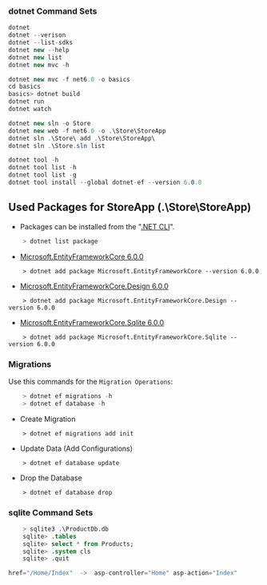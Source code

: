 ### dotnet Command Sets
```cs
dotnet
dotnet --verison
dotnet --list-sdks
dotnet new --help
dotnet new list
dotnet new mvc -h

dotnet new mvc -f net6.0 -o basics
cd basics
basics> dotnet build
dotnet run
dotnet watch

dotnet new sln -o Store
dotnet new web -f net6.0 -o .\Store\StoreApp
dotnet sln .\Store\ add .\Store\StoreApp\
dotnet sln .\Store.sln list

dotnet tool -h
dotnet tool list -h
dotnet tool list -g
dotnet tool install --global dotnet-ef --version 6.0.0
``` 

## Used Packages for StoreApp (.\Store\StoreApp)
- Packages can be installed from the "[.NET CLI](https://learn.microsoft.com/tr-tr/dotnet/core/tools/)".
```cs
    > dotnet list package
```
- [Microsoft.EntityFrameworkCore 6.0.0](https://www.nuget.org/packages/Microsoft.EntityFrameworkCore/6.0.0)
```
    > dotnet add package Microsoft.EntityFrameworkCore --version 6.0.0
```
- [Microsoft.EntityFrameworkCore.Design 6.0.0](https://www.nuget.org/packages/Microsoft.EntityFrameworkCore.Design/6.0.0)
```
    > dotnet add package Microsoft.EntityFrameworkCore.Design --version 6.0.0
```
- [Microsoft.EntityFrameworkCore.Sqlite 6.0.0](https://www.nuget.org/packages/Microsoft.EntityFrameworkCore.Sqlite/6.0.0)
```
    > dotnet add package Microsoft.EntityFrameworkCore.Sqlite --version 6.0.0
```

### Migrations
Use this commands for the `Migration Operations`:
```cs
    > dotnet ef migrations -h
    > dotnet ef database -h
```
- Create Migration
```
    > dotnet ef migrations add init
```
- Update Data   (Add Configurations)
```
    > dotnet ef database update
```
- Drop the Database
```
    > dotnet ef database drop
```

### sqlite Command Sets
```sql
    > sqlite3 .\ProductDb.db
    sqlite> .tables
    sqlite> select * from Products;
    sqlite> .system cls
    sqlite> .quit
```

```cs
href="/Home/Index"  ->  asp-controller="Home" asp-action="Index"
```